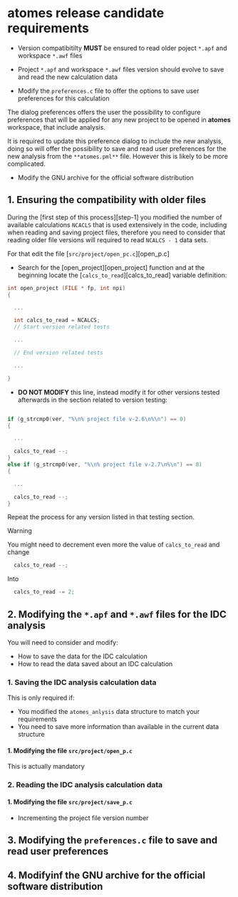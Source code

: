# **atomes** release candidate requirements

  - Version compatibitilty **MUST** be ensured to read older poject `*.apf` and workspace `*.awf` files

  - Project `*.apf` and workspace `*.awf` files version should evolve to save and read the new calculation data

  - Modify the `preferences.c` file to offer the options to save user preferences for this calculation

The dialog preferences offers the user the possibility to configure preferences that will be applied for any new project
to be opened in **atomes** workspace, that include analysis. 

It is required to update this preference dialog to include the new analysis, 
doing so will offer the possibility to save and read user preferences for the new analysis from the `**atomes.pml**` file. 
However this is likely to be more complicated. 

  - Modify the GNU archive for the official software distribution

## 1. Ensuring the compatibility with older files

During the [first step of this process][step-1] you modified the number of available calculations `NCACLS` that is used extensively in the code,
including when reading and saving project files, therefore you need to consider that reading older file versions will required to read 
`NCALCS - 1` data sets. 

For that edit the file [`src/project/open_pc.c`][open_p.c] 

  - Search for the [open_project][open_project] function and at the beginning locate the [`calcs_to_read`][calcs_to_read] variable definition:

  ```C
  int open_project (FILE * fp, int npi)
  {

    ...

    int calcs_to_read = NCALCS;
    // Start version related tests

    ...

    // End version related tests

    ...

  }
  ```
  - **DO NOT MODIFY** this line, instead modify it for other versions tested afterwards in the section related to version testing:

  ```C

  if (g_strcmp0(ver, "%\n% project file v-2.6\n%\n") == 0)  
  {

    ...

    calcs_to_read --;
  }
  else if (g_strcmp0(ver, "%\n% project file v-2.7\n%\n") == 0)
  {

    ...

    calcs_to_read --;
  }
  ```
Repeat the process for any version listed in that testing section.

> [!WARNING]
> You might need to decrement even more the value of `calcs_to_read`
> and change
> ```C
>   calcs_to_read --;
> ```
> Into
> ```C
>   calcs_to_read -= 2;
> ```

## 2. Modifying the `*.apf` and `*.awf` files for the IDC analysis

You will need to consider and modify:

  - How to save the data for the IDC calculation
  - How to read the data saved about an IDC calculation

### 1. Saving the IDC analysis calculation data

This is only required if: 

  - You modified the `atomes_anlysis` data structure to match your requirements
  - You need to save more information than available in the current data structure

#### 1. Modifying the file `src/project/open_p.c`

This is actually mandatory

### 2. Reading the IDC analysis calculation data 

#### 1. Modifying the file `src/project/save_p.c` 

  - Incrementing the project file version number

### 

## 3. Modifying the `preferences.c` file to save and read user preferences


## 4. Modifyinf the GNU archive for the official software distribution


[atomes_doxygen]:https://slookeur.github.io/atomes-doxygen/index.html
